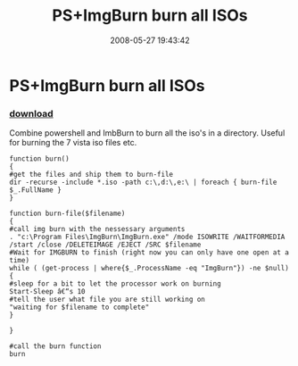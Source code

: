 ﻿---
pid:            410
poster:         Michael
title:          PS+ImgBurn burn all ISOs
date:           2008-05-27 19:43:42
format:         posh
parent:         0
parent:         0

---

# PS+ImgBurn burn all ISOs

### [download](410.ps1)

Combine powershell and ImbBurn to burn all the iso's in a directory. Useful for burning the 7 vista iso files etc.

```posh
function burn()
{
#get the files and ship them to burn-file
dir -recurse -include *.iso -path c:\,d:\,e:\ | foreach { burn-file $_.FullName }
}

function burn-file($filename)
{
#call img burn with the nessessary arguments
. "c:\Program Files\ImgBurn\ImgBurn.exe" /mode ISOWRITE /WAITFORMEDIA /start /close /DELETEIMAGE /EJECT /SRC $filename
#Wait for IMGBURN to finish (right now you can only have one open at a time)
while ( (get-process | where{$_.ProcessName -eq "ImgBurn"}) -ne $null)
{
#sleep for a bit to let the processor work on burning
Start-Sleep â€“s 10
#tell the user what file you are still working on
"waiting for $filename to complete"
}

}

#call the burn function
burn

```

